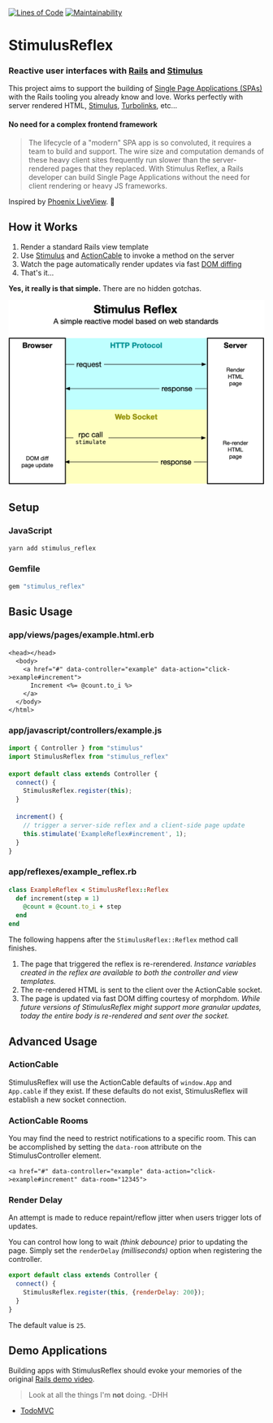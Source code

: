 [![Lines of Code](http://img.shields.io/badge/lines_of_code-185-brightgreen.svg?style=flat)](http://blog.codinghorror.com/the-best-code-is-no-code-at-all/)
[![Maintainability](https://api.codeclimate.com/v1/badges/2b24fdbd1ae37a24bedb/maintainability)](https://codeclimate.com/github/hopsoft/stimulus_reflex/maintainability)

# StimulusReflex

### Reactive user interfaces with [Rails](https://rubyonrails.org) and [Stimulus](https://stimulusjs.org)

This project aims to support the building of [Single Page Applications (SPAs)](https://en.wikipedia.org/wiki/Single-page_application)
with the Rails tooling you already know and love.
Works perfectly with server rendered HTML, [Stimulus](https://stimulusjs.org), [Turbolinks](https://www.youtube.com/watch?v=SWEts0rlezA), etc...

#### No need for a complex frontend framework

> The lifecycle of a "modern" SPA app is so convoluted, it requires a team to build and support.
> The wire size and computation demands of these heavy client sites frequently run slower than the server-rendered pages that they replaced.
> With Stimulus Reflex, a Rails developer can build Single Page Applications without the need for client rendering or heavy JS frameworks.

Inspired by [Phoenix LiveView](https://youtu.be/Z2DU0qLfPIY?t=670). 🙌

## How it Works

1. Render a standard Rails view template
1. Use [Stimulus](https://stimulusjs.org) and [ActionCable](https://edgeguides.rubyonrails.org/action_cable_overview.html) to invoke a method on the server
1. Watch the page automatically render updates via fast [DOM diffing](https://github.com/patrick-steele-idem/morphdom)
1. That's it...

__Yes, it really is that simple.__
There are no hidden gotchas.

![How it Works](https://raw.githubusercontent.com/hopsoft/stimulus_reflex/master/docs/diagram.png)

## Setup

### JavaScript

```
yarn add stimulus_reflex
```

### Gemfile

```ruby
gem "stimulus_reflex"
```

## Basic Usage

### app/views/pages/example.html.erb

```erb
<head></head>
  <body>
    <a href="#" data-controller="example" data-action="click->example#increment">
      Increment <%= @count.to_i %>
    </a>
  </body>
</html>
```

### app/javascript/controllers/example.js

```javascript
import { Controller } from "stimulus"
import StimulusReflex from "stimulus_reflex"

export default class extends Controller {
  connect() {
    StimulusReflex.register(this);
  }

  increment() {
    // trigger a server-side reflex and a client-side page update
    this.stimulate('ExampleReflex#increment', 1);
  }
}
```

### app/reflexes/example_reflex.rb

```ruby
class ExampleReflex < StimulusReflex::Reflex
  def increment(step = 1)
    @count = @count.to_i + step
  end
end
```

The following happens after the `StimulusReflex::Reflex` method call finishes.

1. The page that triggered the reflex is re-rerendered. _Instance variables created in the reflex are available to both the controller and view templates._
2. The re-rendered HTML is sent to the client over the ActionCable socket.
3. The page is updated via fast DOM diffing courtesy of morphdom. _While future versions of StimulusReflex might support more granular updates, today the entire body is re-rendered and sent over the socket._

## Advanced Usage

### ActionCable

StimulusReflex will use the ActionCable defaults of `window.App` and `App.cable` if they exist.
If these defaults do not exist, StimulusReflex will establish a new socket connection.

### ActionCable Rooms

You may find the need to restrict notifications to a specific room.
This can be accomplished by setting the `data-room` attribute on the StimulusController element.

```erb
<a href="#" data-controller="example" data-action="click->example#increment" data-room="12345">
```

### Render Delay

An attempt is made to reduce repaint/reflow jitter when users trigger lots of updates.

You can control how long to wait _(think debounce)_ prior to updating the page.
Simply set the `renderDelay` _(milliseconds)_ option when registering the controller.

```javascript
export default class extends Controller {
  connect() {
    StimulusReflex.register(this, {renderDelay: 200});
  }
}
```

The default value is `25`.

## Demo Applications

Building apps with StimulusReflex should evoke your memories of the original [Rails demo video](https://www.youtube.com/watch?v=Gzj723LkRJY).

> Look at all the things I'm **not** doing. -DHH

- [TodoMVC](https://github.com/hopsoft/stimulus_reflex_todomvc)
